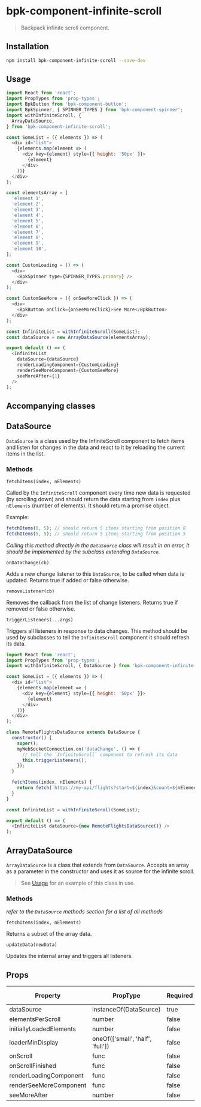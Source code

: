 # bpk-component-infinite-scroll

> Backpack infinite scroll component.

## Installation

```sh
npm install bpk-component-infinite-scroll --save-dev
```

## <a name="Usage"></a>Usage

```js
import React from 'react';
import PropTypes from 'prop-types';
import BpkButton from 'bpk-component-button';
import BpkSpinner, { SPINNER_TYPES } from 'bpk-component-spinner';
import withInfiniteScroll, {
  ArrayDataSource,
} from 'bpk-component-infinite-scroll';

const SomeList = ({ elements }) => (
  <div id="list">
    {elements.map(element => (
      <div key={element} style={{ height: '50px' }}>
        {element}
      </div>
    ))}
  </div>
);

const elementsArray = [
  'element 1',
  'element 2',
  'element 3',
  'element 4',
  'element 5',
  'element 6',
  'element 7',
  'element 8',
  'element 9',
  'element 10',
];

const CustomLoading = () => (
  <div>
    <BpkSpinner type={SPINNER_TYPES.primary} />
  </div>
);

const CustomSeeMore = ({ onSeeMoreClick }) => (
  <div>
    <BpkButton onClick={onSeeMoreClick}>See More</BpkButton>
  </div>
);

const InfiniteList = withInfiniteScroll(SomeList);
const dataSource = new ArrayDataSource(elementsArray);

export default () => (
  <InfiniteList
    dataSource={dataSource}
    renderLoadingComponent={CustomLoading}
    renderSeeMoreComponent={CustomSeeMore}
    seeMoreAfter={1}
  />
);
```

## Accompanying classes

## DataSource

`DataSource` is a class used by the InfiniteScroll component to fetch items
and listen for changes in the data and react to it by reloading the current items
in the list.

### Methods

`fetchItems(index, nElements)`

Called by the `InfiniteScroll` component every time new data is
requested (by scrolling down) and should return the data starting from `index` plus `nElements` (number of elements). It should return a promise object.

Example:

```js
fetchItems(0, 5); // should return 5 items starting from position 0
fetchItems(5, 5); // should return 5 items starting from position 5
```

_Calling this method directly in the `DataSource` class will result in an error, it should be implemented by the subclass extending `DataSource`._

`onDataChange(cb)`

Adds a new change listener to this `DataSource`, to be called when data is updated. Returns true if added or false otherwise.

`removeListener(cb)`

Removes the callback from the list of change listeners. Returns true if removed or false otherwise.

`triggerListeners(...args)`

Triggers all listeners in response to data changes. This method should be
used by subclasses to tell the `InfiniteScroll` component it should refresh
its data.

```js
import React from 'react';
import PropTypes from 'prop-types';
import withInfiniteScroll, { DataSource } from 'bpk-component-infinite-scroll';

const SomeList = ({ elements }) => (
  <div id="list">
    {elements.map(element => (
      <div key={element} style={{ height: '50px' }}>
        {element}
      </div>
    ))}
  </div>
);

class RemoteFlightsDataSource extends DataSource {
  constructor() {
    super();
    myWebSocketConnection.on('dataChange', () => {
      // tell the `InfiniteScroll` component to refresh its data
      this.triggerListeners();
    });
  }

  fetchItems(index, nElements) {
    return fetch(`https://my-api/flights?start=${index}&count=${nElements}`);
  }
}

const InfiniteList = withInfiniteScroll(SomeList);

export default () => (
  <InfiniteList dataSource={new RemoteFlightsDataSource()} />
);
```

## ArrayDataSource

`ArrayDataSource` is a class that extends from `DataSource`. Accepts an array
as a parameter in the constructor and uses it as source for the infinite scroll.

> See [Usage](#Usage) for an example of this class in use.

### Methods

_refer to the `DataSource` methods section for a list of all methods_

`fetchItems(index, nElements)`

Returns a subset of the array data.

`updateData(newData)`

Updates the internal array and triggers all listeners.

## Props

| Property                | PropType                         | Required | Default Value |
| ----------------------- | -------------------------------- | -------- | ------------- |
| dataSource              | instanceOf(DataSource)           | true     | -             |
| elementsPerScroll       | number                           | false    | 5             |
| initiallyLoadedElements | number                           | false    | 5             |
| loaderMinDisplay        | oneOf(['small', 'half', 'full']) | false    | 'full'        |
| onScroll                | func                             | false    | null          |
| onScrollFinished        | func                             | false    | null          |
| renderLoadingComponent  | func                             | false    | null          |
| renderSeeMoreComponent  | func                             | false    | null          |
| seeMoreAfter            | number                           | false    | null          |
